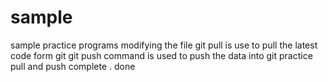 # sample
sample practice programs modifying the file
git pull is use to pull the latest code form git
git push command is used to push the data into git
practice pull and push complete .
done
